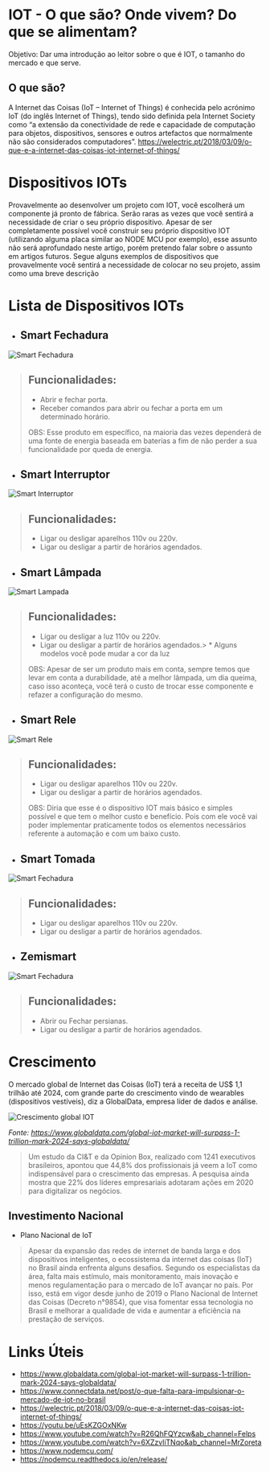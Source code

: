 # IOT - O que são? Onde vivem? Do que se alimentam?
Objetivo: Dar uma introdução ao leitor sobre o que é IOT, o tamanho do mercado e que serve.

## O que são?

A Internet das Coisas (IoT – Internet of Things) é conhecida pelo acrónimo IoT (do inglês Internet of Things), tendo sido definida pela Internet Society como “a extensão da conectividade de rede e capacidade de computação para objetos, dispositivos, sensores e outros artefactos que normalmente não são considerados computadores”.
https://welectric.pt/2018/03/09/o-que-e-a-internet-das-coisas-iot-internet-of-things/

# Dispositivos IOTs

Provavelmente ao desenvolver um projeto com IOT, você escolherá um componente já pronto de fábrica. Serão raras as vezes que você sentirá a necessidade de criar o seu próprio dispositivo. 
Apesar de ser completamente possível você construir seu próprio dispositivo IOT (utilizando alguma placa similar ao NODE MCU por exemplo), esse assunto não será aprofundado neste artigo, porém pretendo falar sobre o assunto em artigos futuros.
Segue alguns exemplos de dispositivos que provavelmente você sentirá a necessidade de colocar no seu projeto, assim como uma breve descrição

# Lista de Dispositivos IOTs

- ## Smart Fechadura

![Smart Fechadura](img/smart-fechadura.jpeg?raw=true "Smart Fechadura")

> ## Funcionalidades: 
> * Abrir e fechar porta.
> * Receber comandos para abrir ou fechar a porta em um determinado horário.
> 
> OBS: Esse produto em específico, na maioria das vezes dependerá de uma fonte de energia baseada em baterias a fim de não perder a sua funcionalidade por queda de energia.

- ## Smart Interruptor

![Smart Interruptor](img/smart-interruptor.jpeg?raw=true "Smart Interruptor")

> ## Funcionalidades: 
> * Ligar ou desligar aparelhos 110v ou 220v.
> * Ligar ou desligar a partir de horários agendados.

- ## Smart Lâmpada

![Smart Lampada](img/smart-lampada.jpeg?raw=true "Smart Lampada")

> ## Funcionalidades: 
> * Ligar ou desligar a luz 110v ou 220v.
> * Ligar ou desligar a partir de horários agendados.> * Alguns modelos você pode mudar a cor da luz
>
> OBS: Apesar de ser um produto mais em conta, sempre temos que levar em conta a durabilidade, até a melhor lâmpada, um dia queima, caso isso aconteça, você terá o custo de trocar esse componente e refazer a configuração do mesmo.


- ## Smart Rele

![Smart Rele](img/smart-rele.jpeg?raw=true "Smart Rele")

> ## Funcionalidades: 
> * Ligar ou desligar aparelhos 110v ou 220v.
> * Ligar ou desligar a partir de horários agendados.
> 
> OBS: Diria que esse é o dispositivo IOT mais básico e simples possível e que tem o melhor custo e benefício. Pois com ele você vai poder implementar praticamente todos os elementos necessários referente a automação e com um baixo custo.

- ## Smart Tomada

![Smart Fechadura](img/smart-tomada.jpeg?raw=true "Smart Fechadura")
> ## Funcionalidades: 
> * Ligar ou desligar aparelhos 110v ou 220v.
> * Ligar ou desligar a partir de horários agendados.

- ## Zemismart

![Smart Fechadura](img/zemismart.jpeg?raw=true "Smart Fechadura")

> ## Funcionalidades: 
> * Abrir ou Fechar persianas.
> * Ligar ou desligar a partir de horários agendados.

# Crescimento

O mercado global de Internet das Coisas (IoT) terá a receita de US$ 1,1 trilhão até 2024, com grande parte do crescimento vindo de wearables (dispositivos vestíveis), diz a GlobalData, empresa líder de dados e análise.

![Crescimento global IOT](img/grafico-mercado-iot.jpeg?raw=true "Crescimento global IOT")

*Fonte: https://www.globaldata.com/global-iot-market-will-surpass-1-trillion-mark-2024-says-globaldata/*

> Um estudo da CI&T e da Opinion Box, realizado com 1241 executivos brasileiros, apontou que 44,8% dos profissionais já veem a IoT como indispensável para o crescimento das empresas. A pesquisa ainda mostra que 22% dos líderes empresariais adotaram ações em 2020 para digitalizar os negócios.

## Investimento Nacional

* Plano Nacional de IoT
> Apesar da expansão das redes de internet de banda larga e dos dispositivos inteligentes, o ecossistema da internet das coisas (IoT) no Brasil ainda enfrenta alguns desafios. Segundo os especialistas da área, falta mais estímulo, mais monitoramento, mais inovação e menos regulamentação para o mercado de IoT avançar no país. Por isso, está em vigor desde junho de 2019 o Plano Nacional de Internet das Coisas (Decreto n°9854), que visa fomentar essa tecnologia no Brasil e melhorar a qualidade de vida e aumentar a eficiência na prestação de serviços.

# Links Úteis

* https://www.globaldata.com/global-iot-market-will-surpass-1-trillion-mark-2024-says-globaldata/
* https://www.connectdata.net/post/o-que-falta-para-impulsionar-o-mercado-de-iot-no-brasil
* https://welectric.pt/2018/03/09/o-que-e-a-internet-das-coisas-iot-internet-of-things/
* https://youtu.be/uEsKZGOxNKw
* https://www.youtube.com/watch?v=R26QhFQYzcw&ab_channel=Felps
* https://www.youtube.com/watch?v=6XZzvliTNqo&ab_channel=MrZoreta
* https://www.nodemcu.com/
* https://nodemcu.readthedocs.io/en/release/